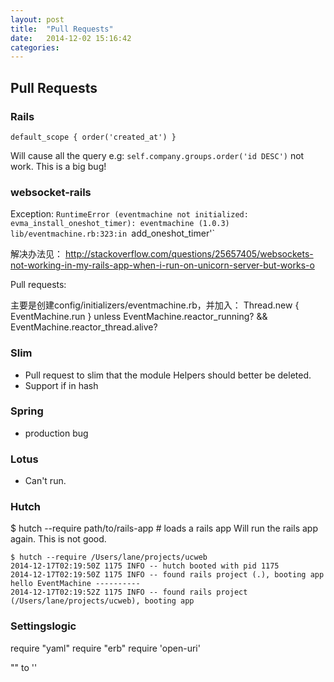 ```yaml
---
layout: post
title:  "Pull Requests"
date:   2014-12-02 15:16:42
categories: 
---
```

## Pull Requests

### Rails
    default_scope { order('created_at') }
Will cause all the query e.g: `self.company.groups.order('id DESC')` not work. This is a big bug!

### websocket-rails
Exception: 
`RuntimeError (eventmachine not initialized: evma_install_oneshot_timer):
  eventmachine (1.0.3) lib/eventmachine.rb:323:in `add_oneshot_timer'`

解决办法见： http://stackoverflow.com/questions/25657405/websockets-not-working-in-my-rails-app-when-i-run-on-unicorn-server-but-works-o  

Pull requests:

主要是创建config/initializers/eventmachine.rb，并加入：
    Thread.new { EventMachine.run } unless EventMachine.reactor_running? && EventMachine.reactor_thread.alive?


### Slim
* Pull request to slim that the module Helpers should better be deleted.
* Support if in hash

### Spring
* production bug

### Lotus
* Can't run.

### Hutch
$ hutch --require path/to/rails-app  # loads a rails app
Will run the rails app again. This is not good.
~~~
$ hutch --require /Users/lane/projects/ucweb
2014-12-17T02:19:50Z 1175 INFO -- hutch booted with pid 1175
2014-12-17T02:19:50Z 1175 INFO -- found rails project (.), booting app
hello EventMachine ----------
2014-12-17T02:19:52Z 1175 INFO -- found rails project (/Users/lane/projects/ucweb), booting app
~~~

### Settingslogic
require "yaml"
require "erb"
require 'open-uri'

"" to ''